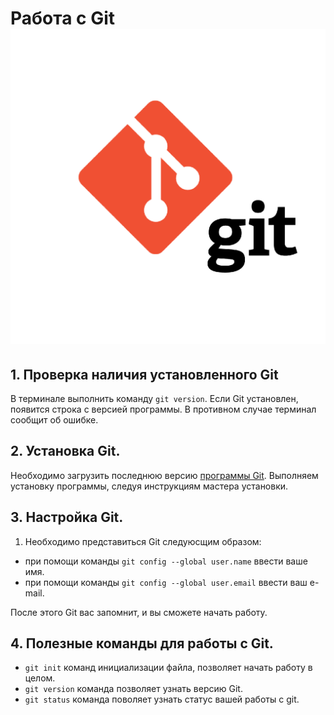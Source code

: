 # Работа с Git![alt text](<git for-1.png>)
## 1. Проверка наличия установленного Git
В терминале выполнить команду `git version`. Если Git установлен, появится строка с версией программы. В противном случае терминал сообщит об ошибке.

## 2. Установка Git.
Необходимо загрузить последнюю версию [программы Git](https://git-scm.com/download). Выполняем установку программы, следуя инструкциям мастера установки.

## 3. Настройка Git.

1. Необходимо представиться Git следуюсщим образом:

* при помощи команды `git config --global user.name` ввести ваше имя.
* при помощи команды `git config --global user.email` ввести ваш e-mail.

После этого Git вас запомнит, и вы сможете начать работу.

## 4. Полезные команды для работы с Git.

* `git init` команд инициализации файла, позволяет начать работу в целом.
* `git version` команда позволяет узнать версию Git.
* `git status` команда поволяет узнать статус вашей работы с git.